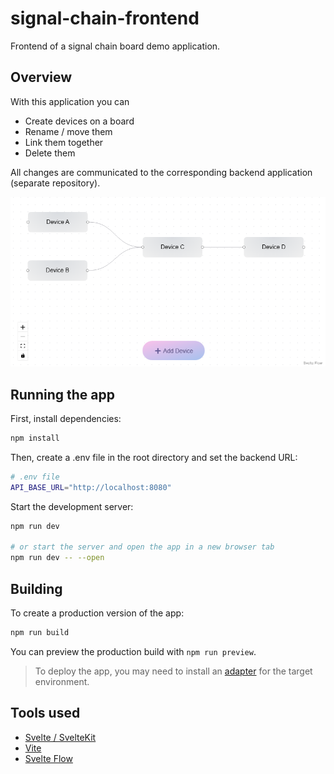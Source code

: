 # signal-chain-frontend

Frontend of a signal chain board demo application.

## Overview

With this application you can
- Create devices on a board
- Rename / move them
- Link them together
- Delete them

All changes are communicated to the corresponding backend application (separate repository).

![Demo](./docs/assets/demo.png)

## Running the app

First, install dependencies:

```bash
npm install
```

Then, create a .env file in the root directory and set the backend URL:

```bash
# .env file
API_BASE_URL="http://localhost:8080"
```

Start the development server:

```bash
npm run dev

# or start the server and open the app in a new browser tab
npm run dev -- --open
```

## Building

To create a production version of the app:

```bash
npm run build
```

You can preview the production build with `npm run preview`.

> To deploy the app, you may need to install an [adapter](https://kit.svelte.dev/docs/adapters) for the target environment.

## Tools used

- [Svelte / SvelteKit](https://kit.svelte.dev/)
- [Vite](https://vitejs.dev/)
- [Svelte Flow](https://svelteflow.dev/)
